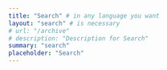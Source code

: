 ```yaml
---
title: "Search" # in any language you want
layout: "search" # is necessary
# url: "/archive"
# description: "Description for Search"
summary: "search"
placeholder: "Search"
---
```

